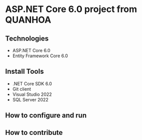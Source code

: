# ASP.NET Core 6.0 project from QUANHOA
## Technologies
- ASP.NET Core 6.0
- Entity Framework Core 6.0
## Install Tools
- .NET Core SDK 6.0
- Git client
- Visual Studio 2022
- SQL Server 2022
## How to configure and run
## How to contribute
